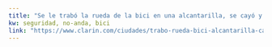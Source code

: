 ```yaml
---
title: "Se le trabó la rueda de la bici en una alcantarilla, se cayó y se lastimó: le ganó un juicio a la Ciudad - 06/01/2019 - Clarín.com"
kw: seguridad, no-anda, bici
link: "https://www.clarin.com/ciudades/trabo-rueda-bici-alcantarilla-cayo-lastimo-gano-juicio-ciudad_0_FmDW8TrBj.html"
---
```


